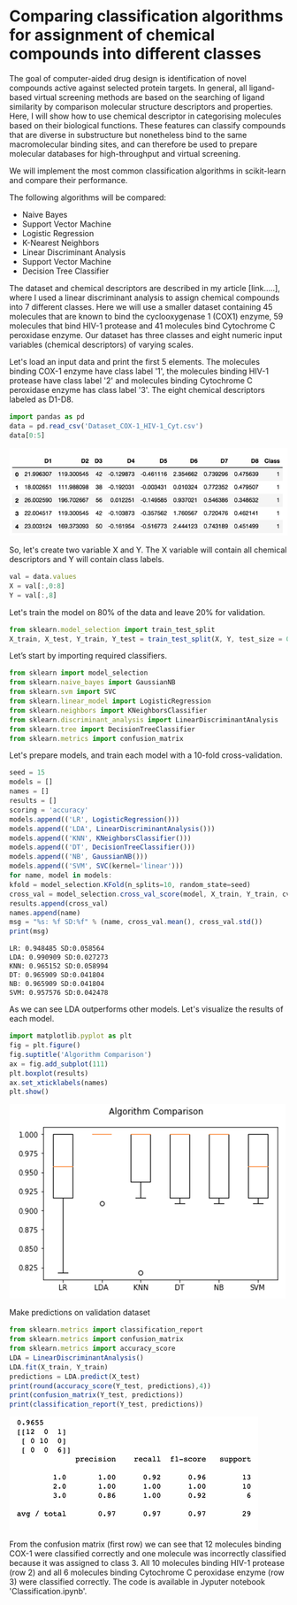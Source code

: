 # Comparing classification algorithms for assignment of chemical compounds into different classes

 The goal of computer-aided drug design is identification of 
 novel compounds active against selected protein targets. In general, 
 all ligand-based virtual screening methods are based on the searching of 
 ligand similarity by comparison molecular structure descriptors and properties. 
 Here, I will show how to use chemical descriptor in categorising molecules 
 based on their biological functions. These features can classify compounds 
 that are diverse in substructure but nonetheless bind to the same 
 macromolecular binding sites, and can therefore be used to prepare molecular 
 databases for high-throughput and virtual screening.

 We will implement the most common classification algorithms in scikit-learn and
 compare their performance.

 The following algorithms will be compared:

 - Naive Bayes
 - Support Vector Machine
 - Logistic Regression
 - K-Nearest Neighbors
 - Linear Discriminant Analysis
 - Support Vector Machine
 - Decision Tree Classifier

 The dataset and chemical descriptors are described in my article [link.....], where 
 I used a linear discriminant analysis to assign chemical compounds into 7 different 
 classes.
 Here we will use a smaller dataset containing 45 molecules that are known to bind
 the cyclooxygenase 1 (COX1) enzyme, 59 molecules that bind HIV-1 protease and 41 molecules bind 
 Cytochrome C peroxidase enzyme.
 Our dataset has three classes and eight numeric input variables (chemical descriptors) of varying scales.

 Let's load an input data and print the first 5 elements. The molecules binding COX-1 enzyme have class label '1',
 the molecules binding HIV-1 protease have class label '2' and molecules binding Cytochrome C peroxidase enzyme has
 class label '3'. The eight chemical descriptors labeled as D1-D8.

```js
import pandas as pd
data = pd.read_csv('Dataset_COX-1_HIV-1_Cyt.csv')
data[0:5]
```
![](plot1.png)

 So, let's create two variable X and Y. The X variable will contain all chemical descriptors and 
 Y will contain class labels.

```js
val = data.values
X = val[:,0:8]
Y = val[:,8]
```
 Let's train the model on 80% of the data and leave 20% for validation.
```js
from sklearn.model_selection import train_test_split
X_train, X_test, Y_train, Y_test = train_test_split(X, Y, test_size = 0.2, random_state = 650)
```
 Let’s start by importing required classifiers.
```js
from sklearn import model_selection
from sklearn.naive_bayes import GaussianNB
from sklearn.svm import SVC
from sklearn.linear_model import LogisticRegression
from sklearn.neighbors import KNeighborsClassifier
from sklearn.discriminant_analysis import LinearDiscriminantAnalysis
from sklearn.tree import DecisionTreeClassifier
from sklearn.metrics import confusion_matrix
```
 Let's prepare models, and train each model with a 10-fold cross-validation.
```js
seed = 15
models = []
names = []
results = []
scoring = 'accuracy'
models.append(('LR', LogisticRegression()))
models.append(('LDA', LinearDiscriminantAnalysis()))
models.append(('KNN', KNeighborsClassifier()))
models.append(('DT', DecisionTreeClassifier()))
models.append(('NB', GaussianNB()))
models.append(('SVM', SVC(kernel='linear')))
for name, model in models:
kfold = model_selection.KFold(n_splits=10, random_state=seed)
cross_val = model_selection.cross_val_score(model, X_train, Y_train, cv=kfold, scoring=scoring)
results.append(cross_val)
names.append(name)
msg = "%s: %f SD:%f" % (name, cross_val.mean(), cross_val.std())
print(msg)
```
```
LR: 0.948485 SD:0.058564
LDA: 0.990909 SD:0.027273
KNN: 0.965152 SD:0.058994
DT: 0.965909 SD:0.041804
NB: 0.965909 SD:0.041804
SVM: 0.957576 SD:0.042478
```
 As we can see LDA outperforms other models. Let's visualize the results of each model.
```js
import matplotlib.pyplot as plt
fig = plt.figure()
fig.suptitle('Algorithm Comparison')
ax = fig.add_subplot(111)
plt.boxplot(results)
ax.set_xticklabels(names)
plt.show()
```
![](plot_2.png)

 Make predictions on validation dataset
```js
from sklearn.metrics import classification_report
from sklearn.metrics import confusion_matrix
from sklearn.metrics import accuracy_score
LDA = LinearDiscriminantAnalysis()
LDA.fit(X_train, Y_train)
predictions = LDA.predict(X_test)
print(round(accuracy_score(Y_test, predictions),4))
print(confusion_matrix(Y_test, predictions))
print(classification_report(Y_test, predictions))
```
![](plot3.png)

 From the confusion matrix (first row) we can see that 12 molecules binding COX-1 were classified correctly and
 one molecule was incorrectly classified because it was assigned to class 3. 
 All 10 molecules binding HIV-1 protease (row 2) and all 6 molecules binding Cytochrome C peroxidase enzyme (row 3)
 were classified correctly.
 The code is available in Jyputer notebook 'Classification.ipynb'.